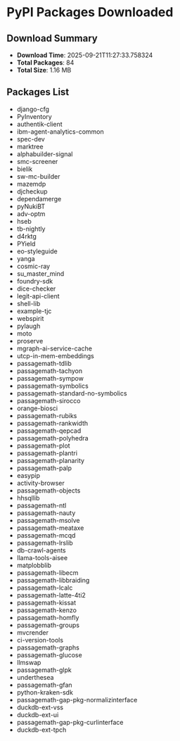 # PyPI Packages Downloaded

## Download Summary
- **Download Time**: 2025-09-21T11:27:33.758324
- **Total Packages**: 84
- **Total Size**: 1.16 MB

## Packages List
- django-cfg
- PyInventory
- authentik-client
- ibm-agent-analytics-common
- spec-dev
- marktree
- alphabuilder-signal
- smc-screener
- bielik
- sw-mc-builder
- mazemdp
- djcheckup
- dependamerge
- pyNukiBT
- adv-optm
- hseb
- tb-nightly
- d4rktg
- PYield
- eo-styleguide
- yanga
- cosmic-ray
- su_master_mind
- foundry-sdk
- dice-checker
- legit-api-client
- shell-lib
- example-tjc
- webspirit
- pylaugh
- moto
- proserve
- mgraph-ai-service-cache
- utcp-in-mem-embeddings
- passagemath-tdlib
- passagemath-tachyon
- passagemath-sympow
- passagemath-symbolics
- passagemath-standard-no-symbolics
- passagemath-sirocco
- orange-biosci
- passagemath-rubiks
- passagemath-rankwidth
- passagemath-qepcad
- passagemath-polyhedra
- passagemath-plot
- passagemath-plantri
- passagemath-planarity
- passagemath-palp
- easypip
- activity-browser
- passagemath-objects
- hhsqllib
- passagemath-ntl
- passagemath-nauty
- passagemath-msolve
- passagemath-meataxe
- passagemath-mcqd
- passagemath-lrslib
- db-crawl-agents
- llama-tools-aisee
- matplobblib
- passagemath-libecm
- passagemath-libbraiding
- passagemath-lcalc
- passagemath-latte-4ti2
- passagemath-kissat
- passagemath-kenzo
- passagemath-homfly
- passagemath-groups
- mvcrender
- ci-version-tools
- passagemath-graphs
- passagemath-glucose
- llmswap
- passagemath-glpk
- underthesea
- passagemath-gfan
- python-kraken-sdk
- passagemath-gap-pkg-normalizinterface
- duckdb-ext-vss
- duckdb-ext-ui
- passagemath-gap-pkg-curlinterface
- duckdb-ext-tpch
